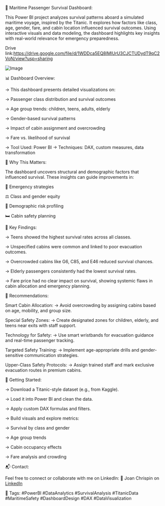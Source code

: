 🚢 Maritime Passenger Survival Dashboard:

This Power BI project analyzes survival patterns aboard a simulated maritime voyage, inspired by the Titanic. It explores how factors like class, age, gender, fare, and cabin location influenced survival outcomes. Using interactive visuals and data modeling, the dashboard highlights key insights with real-world relevance for emergency preparedness.

Drive link:https://drive.google.com/file/d/1WDDca5EQ8lMlUrU3CJCTUDydT9qC2VoN/view?usp=sharing

![Image](https://github.com/user-attachments/assets/c9748e9a-ca38-409a-8467-7e894d748f91)

📊 Dashboard Overview:

-> This dashboard presents detailed visualizations on:

-> Passenger class distribution and survival outcomes

-> Age group trends: children, teens, adults, elderly

-> Gender-based survival patterns

-> Impact of cabin assignment and overcrowding

-> Fare vs. likelihood of survival

-> Tool Used: Power BI
-> Techniques: DAX, custom measures, data transformation

🎯 Why This Matters:

The dashboard uncovers structural and demographic factors that influenced survival. These insights can guide improvements in:

🚨 Emergency strategies

⚖️ Class and gender equity

🧓 Demographic risk profiling

🛏️ Cabin safety planning

🔎 Key Findings:

-> Teens showed the highest survival rates across all classes.

-> Unspecified cabins were common and linked to poor evacuation outcomes.

-> Overcrowded cabins like G6, C85, and E46 reduced survival chances.

-> Elderly passengers consistently had the lowest survival rates.

-> Fare price had no clear impact on survival, showing systemic flaws in cabin allocation and emergency planning.

📌 Recommendations:

Smart Cabin Allocation:
-> Avoid overcrowding by assigning cabins based on age, mobility, and group size.

Special Safety Zones:
-> Create designated zones for children, elderly, and teens near exits with staff support.

Technology for Safety:
-> Use smart wristbands for evacuation guidance and real-time passenger tracking.

Targeted Safety Training:
-> Implement age-appropriate drills and gender-sensitive communication strategies.

Upper-Class Safety Protocols:
-> Assign trained staff and mark exclusive evacuation routes in premium cabins.

🧰 Getting Started:

-> Download a Titanic-style dataset (e.g., from Kaggle).

-> Load it into Power BI and clean the data.

-> Apply custom DAX formulas and filters.

-> Build visuals and explore metrics:

-> Survival by class and gender

-> Age group trends

-> Cabin occupancy effects

-> Fare analysis and crowding

📬 Contact:

Feel free to connect or collaborate with me on LinkedIn:
🔗 Joan Chrispin on [LinkedIn](https://www.linkedin.com/in/joan-chrispin/)

🔖 Tags:
#PowerBI #DataAnalytics #SurvivalAnalysis #TitanicData #MaritimeSafety #DashboardDesign #DAX #DataVisualization

